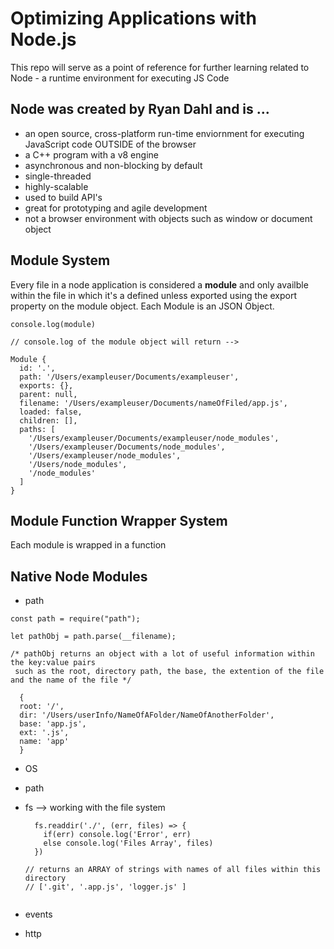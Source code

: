# Optimizing Applications with Node.js

This repo will serve as a point of reference for further learning related to Node - a runtime environment for executing JS Code

## Node was created by Ryan Dahl and is ...

- an open source, cross-platform run-time enviornment for executing JavaScript code OUTSIDE of the browser
- a C++ program with a v8 engine
- asynchronous and non-blocking by default
- single-threaded
- highly-scalable
- used to build API's
- great for prototyping and agile development
- not a browser environment with objects such as window or document object

## Module System

Every file in a node application is considered a **module** and only availble within the file in which it's a defined unless exported using the export property on the module object. Each Module is an JSON Object.

```
console.log(module)

// console.log of the module object will return -->

Module {
  id: '.',
  path: '/Users/exampleuser/Documents/exampleuser',
  exports: {},
  parent: null,
  filename: '/Users/exampleuser/Documents/nameOfFiled/app.js',
  loaded: false,
  children: [],
  paths: [
    '/Users/exampleuser/Documents/exampleuser/node_modules',
    '/Users/exampleuser/Documents/node_modules',
    '/Users/exampleuser/node_modules',
    '/Users/node_modules',
    '/node_modules'
  ]
}
```

## Module Function Wrapper System

Each module is wrapped in a function

## Native Node Modules

- path

```
const path = require("path");

let pathObj = path.parse(__filename);

/* pathObj returns an object with a lot of useful information within the key:value pairs
 such as the root, directory path, the base, the extention of the file and the name of the file */

  {
  root: '/',
  dir: '/Users/userInfo/NameOfAFolder/NameOfAnotherFolder',
  base: 'app.js',
  ext: '.js',
  name: 'app'
  }

```

- OS
- path
- fs --> working with the file system

  ```const fs = require('fs')
    fs.readdir('./', (err, files) => {
      if(err) console.log('Error', err)
      else console.log('Files Array', files)
    })

  // returns an ARRAY of strings with names of all files within this directory
  // ['.git', '.app.js', 'logger.js' ]


  ```

- events
- http
